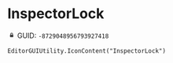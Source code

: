 # InspectorLock
![](/img/InspectorLock.png)
GUID: `-8729048956793927418`
```
EditorGUIUtility.IconContent("InspectorLock")
```
